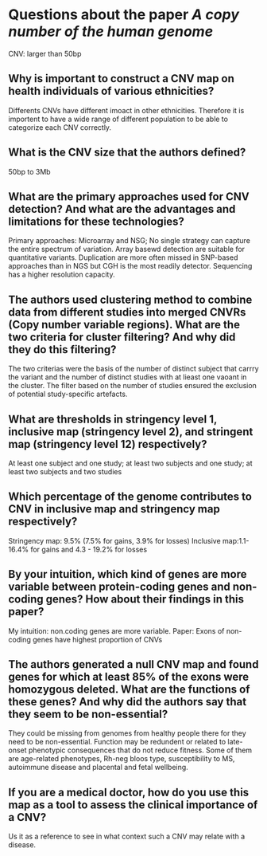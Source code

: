 # Questions about the paper *A copy number of the human genome*

CNV: larger than 50bp

## Why is important to construct a CNV map on health individuals of various ethnicities?
Differents CNVs have different imoact in other ethnicities. Therefore it is importent to have a wide range of different population to be able to categorize each CNV correctly.

## What is the CNV size that the authors defined? 
50bp to 3Mb

## What are the primary approaches used for CNV detection? And what are the advantages and limitations for these technologies?
Primary approaches: Microarray and NSG; No single strategy can capture the entire spectrum of variation. Array basewd detection are suitable for quantitative variants. 
Duplication are more often missed in SNP-based approaches than in NGS but CGH is the most readily detector. Sequencing has a higher resolution capacity.

## The authors used clustering method to combine data from different studies into merged CNVRs (Copy number variable regions). What are the two criteria for cluster filtering? And why did they do this filtering?
The two criterias were the basis of the number of distinct subject that carrry the variant and the number of distinct studies with at lieast one vaoant in the cluster.
The filter based on the number of studies ensured the exclusion of potential study-specific artefacts.

## What are thresholds in stringency level 1, inclusive map (stringency level 2), and stringent map (stringency level 12) respectively?
At least one subject and one study; at least two subjects and one study; at least two subjects and two studies

## Which percentage of the genome contributes to CNV in inclusive map and stringency map respectively?
Stringency map: 9.5% (7.5% for gains, 3.9% for losses)
Inclusive map:1.1- 16.4% for gains and 4.3 - 19.2% for losses

## By your intuition, which kind of genes are more variable between protein-coding genes and non-coding genes? How about their findings in this paper?
My intuition: non.coding genes are more variable.
Paper: Exons of non-coding genes have highest proportion of CNVs

## The authors generated a null CNV map and found genes for which at least 85% of the exons were homozygous deleted. What are the functions of these genes? And why did the authors say that they seem to be non-essential?
They could be missing from genomes from healthy people there for they need to be non-essential. Function may be redundent or related to late-onset phenotypic consequences that do not reduce fitness.
Some of them are age-related phenotypes, Rh-neg bloos type, susceptibility to MS, autoimmune disease and placental and fetal wellbeing.

## If you are a medical doctor, how do you use this map as a tool to assess the clinical importance of a CNV?
Us it as a reference to see in what context such a CNV may relate with a disease.
